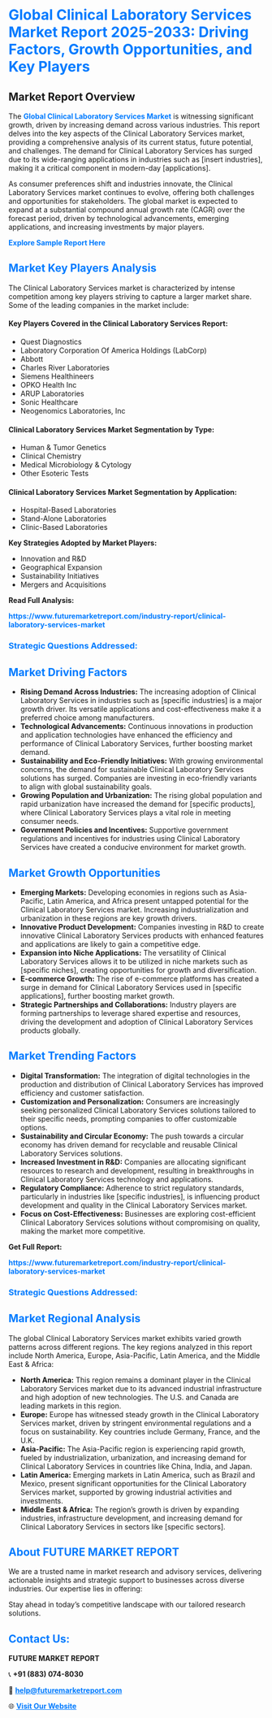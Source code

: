 <h1 style="color: #007BFF;">Global Clinical Laboratory Services Market Report 2025-2033: Driving Factors, Growth Opportunities, and Key Players</h1>

<section id="overview">
<h2>Market Report Overview</h2>
<p>The <a href="https://www.futuremarketreport.com/industry-report/clinical-laboratory-services-market" style="color: #007BFF; text-decoration: none;"><strong>Global Clinical Laboratory Services Market</strong></a> is witnessing significant growth, driven by increasing demand across various industries. This report delves into the key aspects of the Clinical Laboratory Services market, providing a comprehensive analysis of its current status, future potential, and challenges. The demand for Clinical Laboratory Services has surged due to its wide-ranging applications in industries such as [insert industries], making it a critical component in modern-day [applications].</p>
<p>As consumer preferences shift and industries innovate, the Clinical Laboratory Services market continues to evolve, offering both challenges and opportunities for stakeholders. The global market is expected to expand at a substantial compound annual growth rate (CAGR) over the forecast period, driven by technological advancements, emerging applications, and increasing investments by major players.</p>
</section>

<section id="overview">
<p><a href="https://www.futuremarketreport.com/request-sample/reportId=43475" style="color: #007BFF; text-decoration: none;"><strong>Explore Sample Report Here</strong></a></p>
</section>

<section id="key-players">
<h2 style="color: #007BFF;">Market Key Players Analysis</h2>
<p>The Clinical Laboratory Services market is characterized by intense competition among key players striving to capture a larger market share. Some of the leading companies in the market include:</p>
<h4>Key Players Covered in the Clinical Laboratory Services Report:</h4>
<ul><li>Quest Diagnostics</li><li>Laboratory Corporation Of America Holdings (LabCorp)</li><li>Abbott</li><li>Charles River Laboratories</li><li>Siemens Healthineers</li><li>OPKO Health Inc</li><li>ARUP Laboratories</li><li>Sonic Healthcare</li><li>Neogenomics Laboratories, Inc</li></ul>
<h4>Clinical Laboratory Services Market Segmentation by Type:</h4>
<ul><li>Human &amp; Tumor Genetics</li><li>Clinical Chemistry</li><li>Medical Microbiology &amp; Cytology</li><li>Other Esoteric Tests</li></ul>

<h4>Clinical Laboratory Services Market Segmentation by Application:</h4>
<ul><li>Hospital-Based Laboratories</li><li>Stand-Alone Laboratories</li><li>Clinic-Based Laboratories</li></ul>
<p><strong>Key Strategies Adopted by Market Players:</strong></p>
<ul>
<li>Innovation and R&D</li>
<li>Geographical Expansion</li>
<li>Sustainability Initiatives</li>
<li>Mergers and Acquisitions</li>
</ul>
</section>

<section>
<p><strong>Read Full Analysis: </strong></p><a href="https://www.futuremarketreport.com/industry-report/clinical-laboratory-services-market" style="color: #007BFF; text-decoration: none;"><strong>https://www.futuremarketreport.com/industry-report/clinical-laboratory-services-market</strong></a>
<h3 style="color: #007BFF;">Strategic Questions Addressed:</h3>
</section>

<section id="driving-factors">
<h2 style="color: #007BFF;">Market Driving Factors</h2>
<ul>
<li><strong>Rising Demand Across Industries:</strong> The increasing adoption of Clinical Laboratory Services in industries such as [specific industries] is a major growth driver. Its versatile applications and cost-effectiveness make it a preferred choice among manufacturers.</li>
<li><strong>Technological Advancements:</strong> Continuous innovations in production and application technologies have enhanced the efficiency and performance of Clinical Laboratory Services, further boosting market demand.</li>
<li><strong>Sustainability and Eco-Friendly Initiatives:</strong> With growing environmental concerns, the demand for sustainable Clinical Laboratory Services solutions has surged. Companies are investing in eco-friendly variants to align with global sustainability goals.</li>
<li><strong>Growing Population and Urbanization:</strong> The rising global population and rapid urbanization have increased the demand for [specific products], where Clinical Laboratory Services plays a vital role in meeting consumer needs.</li>
<li><strong>Government Policies and Incentives:</strong> Supportive government regulations and incentives for industries using Clinical Laboratory Services have created a conducive environment for market growth.</li>
</ul>
</section>

<section id="growth-opportunities">
<h2 style="color: #007BFF;">Market Growth Opportunities</h2>
<ul>
<li><strong>Emerging Markets:</strong> Developing economies in regions such as Asia-Pacific, Latin America, and Africa present untapped potential for the Clinical Laboratory Services market. Increasing industrialization and urbanization in these regions are key growth drivers.</li>
<li><strong>Innovative Product Development:</strong> Companies investing in R&D to create innovative Clinical Laboratory Services products with enhanced features and applications are likely to gain a competitive edge.</li>
<li><strong>Expansion into Niche Applications:</strong> The versatility of Clinical Laboratory Services allows it to be utilized in niche markets such as [specific niches], creating opportunities for growth and diversification.</li>
<li><strong>E-commerce Growth:</strong> The rise of e-commerce platforms has created a surge in demand for Clinical Laboratory Services used in [specific applications], further boosting market growth.</li>
<li><strong>Strategic Partnerships and Collaborations:</strong> Industry players are forming partnerships to leverage shared expertise and resources, driving the development and adoption of Clinical Laboratory Services products globally.</li>
</ul>
</section>

<section id="trending-factors">
<h2 style="color: #007BFF;">Market Trending Factors</h2>
<ul>
<li><strong>Digital Transformation:</strong> The integration of digital technologies in the production and distribution of Clinical Laboratory Services has improved efficiency and customer satisfaction.</li>
<li><strong>Customization and Personalization:</strong> Consumers are increasingly seeking personalized Clinical Laboratory Services solutions tailored to their specific needs, prompting companies to offer customizable options.</li>
<li><strong>Sustainability and Circular Economy:</strong> The push towards a circular economy has driven demand for recyclable and reusable Clinical Laboratory Services solutions.</li>
<li><strong>Increased Investment in R&D:</strong> Companies are allocating significant resources to research and development, resulting in breakthroughs in Clinical Laboratory Services technology and applications.</li>
<li><strong>Regulatory Compliance:</strong> Adherence to strict regulatory standards, particularly in industries like [specific industries], is influencing product development and quality in the Clinical Laboratory Services market.</li>
<li><strong>Focus on Cost-Effectiveness:</strong> Businesses are exploring cost-efficient Clinical Laboratory Services solutions without compromising on quality, making the market more competitive.</li>
</ul>
</section>

<section>
<p><strong>Get Full Report: </strong></p><a href="https://www.futuremarketreport.com/industry-report/clinical-laboratory-services-market" style="color: #007BFF; text-decoration: none;"><strong>https://www.futuremarketreport.com/industry-report/clinical-laboratory-services-market</strong></a>
<h3 style="color: #007BFF;">Strategic Questions Addressed:</h3>
</section>


<section id="regional-analysis">
<h2 style="color: #007BFF;">Market Regional Analysis</h2>
<p>The global Clinical Laboratory Services market exhibits varied growth patterns across different regions. The key regions analyzed in this report include North America, Europe, Asia-Pacific, Latin America, and the Middle East & Africa:</p>
<ul>
<li><strong>North America:</strong> This region remains a dominant player in the Clinical Laboratory Services market due to its advanced industrial infrastructure and high adoption of new technologies. The U.S. and Canada are leading markets in this region.</li>
<li><strong>Europe:</strong> Europe has witnessed steady growth in the Clinical Laboratory Services market, driven by stringent environmental regulations and a focus on sustainability. Key countries include Germany, France, and the U.K.</li>
<li><strong>Asia-Pacific:</strong> The Asia-Pacific region is experiencing rapid growth, fueled by industrialization, urbanization, and increasing demand for Clinical Laboratory Services in countries like China, India, and Japan.</li>
<li><strong>Latin America:</strong> Emerging markets in Latin America, such as Brazil and Mexico, present significant opportunities for the Clinical Laboratory Services market, supported by growing industrial activities and investments.</li>
<li><strong>Middle East & Africa:</strong> The region’s growth is driven by expanding industries, infrastructure development, and increasing demand for Clinical Laboratory Services in sectors like [specific sectors].</li>
</ul>
</section>

<footer>
<h2 style="color: #007BFF;">About FUTURE MARKET REPORT</h2>
<p>We are a trusted name in market research and advisory services, delivering actionable insights and strategic support to businesses across diverse industries. Our expertise lies in offering:</p>

<p>Stay ahead in today’s competitive landscape with our tailored research solutions.</p>

<h2 style="color: #007BFF;">Contact Us:</h2>
<p><strong>FUTURE MARKET REPORT</strong></p>
<p>📞 <strong>+91 (883) 074-8030</strong></p>
<p>📧 <strong><a href="mailto:help@futuremarketreport.com" style="color: #007BFF;">help@futuremarketreport.com</a></strong></p>
<p>🌐 <strong><a href="https://www.futuremarketreport.com/" style="color: #007BFF;">Visit Our Website</a></strong></p>
</footer>